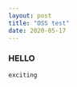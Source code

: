 ```yaml
---
layout: post
title: "OSS test"
date: 2020-05-17
---
```

### HELLO
```
exciting
```
<head>
 <title>table</tittle>
 </head>
<TABLE width="10" height="80" border="3" style="border-collapse:collapse; border:1px gray solid;" bordercolor="black" background="gray" frame="" rules="" cellspacing="1" cellpadding="1" align="center">     
<TR>
 <TD>번역</TD>
 <TD>git 저장소 관리</TD>
 <TD>소스 코드 분석</TD>
 <TD>소스 코드 추가</TD>
</TR> 
<TR>
 <TD>이민규, 윤재식</TD>
 <TD>임유진, 이황근</TD>
 <TD>윤형호, 윤재식</TD>
 <TD>윤형호, 이민규, 임유진, 이황근</TD>
</TR> 
</TABLE>

|Table|roles|
|------------------|--------------------|
|번역|이민규, 윤재식|
|git 저장소 관리|임유진, 이황근|
